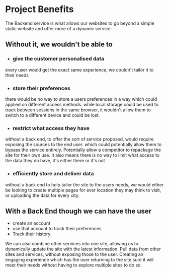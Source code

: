 # Project Benefits

The Backend service is what allows our websites to go beyond a simple static website and offer more of a dynamic service.

## Without it, we wouldn't be able to

- ### give the customer personalised data  
  
every user would get the exact same experience, we couldn't tailor it to their needs

- ### store their preferences
  
there would be no way to store a users preferences in a way which could applied on different access methods. while local storage could be used to track between sessions in the same browser, it wouldn't allow them to switch to a different device and could be lost.

- ### restrict what access they have
  
without a back end, to offer the sort of service proposed, would require exposing the sources to the end user. which could potentially allow them to bypass the service entirely. Potentially allow a competitor to repackage the site for their own use. It also means there is no way to limit what access to the data they do have, it's either there or it's not

- ### efficiently store and deliver data
  
without a back end to help tailor the site to the users needs, we would either be looking to create multiple pages for ever location they may think to visit, or uploading the data for every city.
  
## With a Back End though we can have the user

- create an account
- use that account to track their preferences
- Track their history
  
We can also combine other services into one site, allowing us to dynamically update the site with the latest information. Pull data from other sites and services, without exposing those to the user. Creating an engaging experience which has the user returning to the site sure it will meet their needs without having to explore multiple sites to do so.
